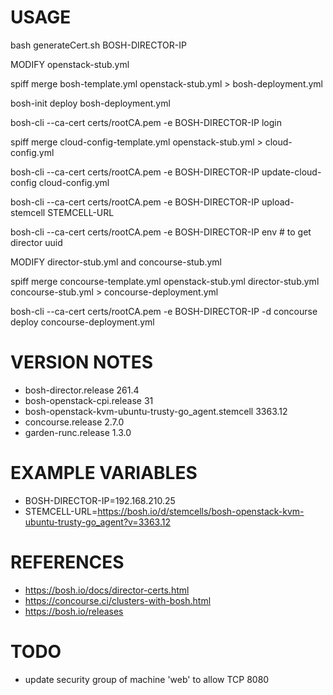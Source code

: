 # USAGE

bash generateCert.sh BOSH-DIRECTOR-IP

MODIFY openstack-stub.yml

spiff merge bosh-template.yml openstack-stub.yml > bosh-deployment.yml

bosh-init deploy bosh-deployment.yml

bosh-cli --ca-cert certs/rootCA.pem -e BOSH-DIRECTOR-IP login

spiff merge cloud-config-template.yml openstack-stub.yml > cloud-config.yml

bosh-cli --ca-cert certs/rootCA.pem -e BOSH-DIRECTOR-IP update-cloud-config cloud-config.yml

bosh-cli --ca-cert certs/rootCA.pem -e BOSH-DIRECTOR-IP upload-stemcell STEMCELL-URL

bosh-cli --ca-cert certs/rootCA.pem -e BOSH-DIRECTOR-IP env # to get director uuid

MODIFY director-stub.yml and concourse-stub.yml

spiff merge concourse-template.yml openstack-stub.yml director-stub.yml concourse-stub.yml > concourse-deployment.yml

bosh-cli --ca-cert certs/rootCA.pem -e BOSH-DIRECTOR-IP -d concourse deploy concourse-deployment.yml

# VERSION NOTES

* bosh-director.release 261.4
* bosh-openstack-cpi.release 31
* bosh-openstack-kvm-ubuntu-trusty-go_agent.stemcell 3363.12
* concourse.release 2.7.0
* garden-runc.release 1.3.0

# EXAMPLE VARIABLES

* BOSH-DIRECTOR-IP=192.168.210.25
* STEMCELL-URL=https://bosh.io/d/stemcells/bosh-openstack-kvm-ubuntu-trusty-go_agent?v=3363.12

# REFERENCES

* https://bosh.io/docs/director-certs.html
* https://concourse.ci/clusters-with-bosh.html
* https://bosh.io/releases

# TODO

* update security group of machine 'web' to allow TCP 8080
